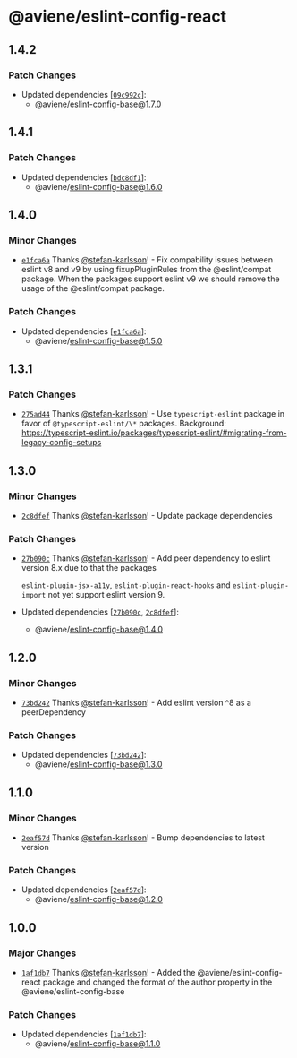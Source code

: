 # @aviene/eslint-config-react

## 1.4.2

### Patch Changes

- Updated dependencies [[`09c992c`](https://github.com/stefan-karlsson/code-quality/commit/09c992c61385297d3cbc13c3fc29e344b089d25c)]:
  - @aviene/eslint-config-base@1.7.0

## 1.4.1

### Patch Changes

- Updated dependencies [[`bdc8df1`](https://github.com/stefan-karlsson/code-quality/commit/bdc8df13b05e595304a09f7d39ee5f7a7299bafb)]:
  - @aviene/eslint-config-base@1.6.0

## 1.4.0

### Minor Changes

- [`e1fca6a`](https://github.com/stefan-karlsson/code-quality/commit/e1fca6af6d4262ba6051d8bb911a9d506522c7e1) Thanks [@stefan-karlsson](https://github.com/stefan-karlsson)! - Fix compability issues between eslint v8 and v9 by using fixupPluginRules from the @eslint/compat package. When the packages support eslint v9 we should remove the usage of the @eslint/compat package.

### Patch Changes

- Updated dependencies [[`e1fca6a`](https://github.com/stefan-karlsson/code-quality/commit/e1fca6af6d4262ba6051d8bb911a9d506522c7e1)]:
  - @aviene/eslint-config-base@1.5.0

## 1.3.1

### Patch Changes

- [`275ad44`](https://github.com/stefan-karlsson/code-quality/commit/275ad44c29dbcb87b628d7b8bcab9857ce0415a4) Thanks [@stefan-karlsson](https://github.com/stefan-karlsson)! - Use `typescript-eslint` package in favor of `@typescript-eslint/\*` packages. Background: https://typescript-eslint.io/packages/typescript-eslint/#migrating-from-legacy-config-setups

## 1.3.0

### Minor Changes

- [`2c8dfef`](https://github.com/stefan-karlsson/code-quality/commit/2c8dfefe856a6dcba9e136f5da72844c16e08c3c) Thanks [@stefan-karlsson](https://github.com/stefan-karlsson)! - Update package dependencies

### Patch Changes

- [`27b090c`](https://github.com/stefan-karlsson/code-quality/commit/27b090c9415b2a4335caf1b59a19b303267e5eef) Thanks [@stefan-karlsson](https://github.com/stefan-karlsson)! - Add peer dependency to eslint version 8.x due to that the packages

  `eslint-plugin-jsx-a11y`, `eslint-plugin-react-hooks` and `eslint-plugin-import` not yet support eslint version 9.

- Updated dependencies [[`27b090c`](https://github.com/stefan-karlsson/code-quality/commit/27b090c9415b2a4335caf1b59a19b303267e5eef), [`2c8dfef`](https://github.com/stefan-karlsson/code-quality/commit/2c8dfefe856a6dcba9e136f5da72844c16e08c3c)]:
  - @aviene/eslint-config-base@1.4.0

## 1.2.0

### Minor Changes

- [`73bd242`](https://github.com/stefan-karlsson/code-quality/commit/73bd242738869811d14132712fc6d79adac738d4) Thanks [@stefan-karlsson](https://github.com/stefan-karlsson)! - Add eslint version ^8 as a peerDependency

### Patch Changes

- Updated dependencies [[`73bd242`](https://github.com/stefan-karlsson/code-quality/commit/73bd242738869811d14132712fc6d79adac738d4)]:
  - @aviene/eslint-config-base@1.3.0

## 1.1.0

### Minor Changes

- [`2eaf57d`](https://github.com/stefan-karlsson/code-quality/commit/2eaf57d5aa4aa3eecc51c65ecfcf138b47ca38dd) Thanks [@stefan-karlsson](https://github.com/stefan-karlsson)! - Bump dependencies to latest version

### Patch Changes

- Updated dependencies [[`2eaf57d`](https://github.com/stefan-karlsson/code-quality/commit/2eaf57d5aa4aa3eecc51c65ecfcf138b47ca38dd)]:
  - @aviene/eslint-config-base@1.2.0

## 1.0.0

### Major Changes

- [`1af1db7`](https://github.com/stefan-karlsson/code-quality/commit/1af1db7f102644f4e8e307da0a6a99e9f39d7624) Thanks [@stefan-karlsson](https://github.com/stefan-karlsson)! - Added the @aviene/eslint-config-react package and changed the format of the author property in the @aviene/eslint-config-base

### Patch Changes

- Updated dependencies [[`1af1db7`](https://github.com/stefan-karlsson/code-quality/commit/1af1db7f102644f4e8e307da0a6a99e9f39d7624)]:
  - @aviene/eslint-config-base@1.1.0
